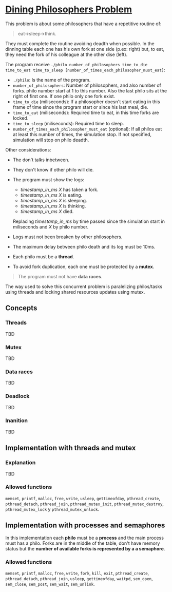 # [Dining Philosophers Problem](https://en.wikipedia.org/wiki/Dining_philosophers_problem)
This problem is about some philosophers that have a repetitive routine of:

> eat->sleep->think.
 
They must complete the routine avoiding deadth when possible.
In the dinning table each one has his own fork at one side (p.ex: right)
but, to eat, they need the fork of his colleague at the other dise (left).

The program receive `./philo number_of_philosophers time_to_die time_to_eat
time_to_sleep [number_of_times_each_philosopher_must_eat]`:
- `./philo`: Is the name of the program.
- `number_of_philosophers`: Number of philosophers, and also number of forks.
	philo number start at 1 to this number. Also the last philo sits at 
	the right of first one. If one philo only one fork exist.
- `time_to_die` (miliseconds): If a philosopher doesn't start eating in this
   frame of time since the program start or since his last meal, die.
- `time_to_eat` (miliseconds): Required time to eat, in this time forks are
	locked.
- `time_to_sleep` (miliseconds): Required time to sleep.
- `number_of_times_each_philosopher_must_eat` (optional): If all philos
	eat at least this number of times, the simulation stop. If not specified,
	simulation will stop on philo deadth.

Other considerations:
- The don't talks inbetween.
- They don't know if other philo will die.
- The program must show the logs:
	- *timestamp_in_ms* *X* has taken a fork.
	- *timestamp_in_ms* *X* is eating.
	- *timestamp_in_ms* *X* is sleeping.
	- *timestamp_in_ms* *X* is thinking.
	- *timestamp_in_ms* *X* died.
   
	Replacing *timestamp_in_ms* by time passed since the simulation start
	in miliseconds and *X* by philo number.
- Logs must not been breaken by other philosophers.
- The maximum delay between philo death and its log must be 10ms.
- Each philo must be a **thread**.
- To avoid fork duplication, each one must be protected by a **mutex**. 
> The program must not have **data races**.

The way used to solve this concurrent problem is paralelizing philos/tasks
using threads and locking shared resources updates using mutex.

## Concepts
### Threads
TBD
### Mutex
TBD
### Data races
TBD
### Deadlock
TBD
### Inanition
TBD

## Implementation with threads and mutex
### Explanation
TBD
### Allowed functions
`memset`, `printf`, `malloc`, `free`, `write`, `usleep`, `gettimeofday`, 
`pthread_create`, `pthread_detach`, `pthread_join`, `pthread_mutex_init`,
`pthread_mutex_destroy`, `pthread_mutex_lock` y `pthread_mutex_unlock`.

## Implementation with processes and semaphores
In this implementation each **philo** must be a **process** and the main 
process must has a philo. Forks are in the middle of the table, don't have 
memory status but the **number of available forks is represented by a
a semaphore**.
### Allowed functions
`memset`, `printf`, `malloc`, `free`, `write`, `fork`, `kill`, `exit`, 
`pthread_create`, `pthread_detach`, `pthread_join`, `usleep`, `gettimeofday`, 
`waitpd`, `sem_open`, `sem_close`, `sem_post`, `sem_wait`, `sem_unlink`.


